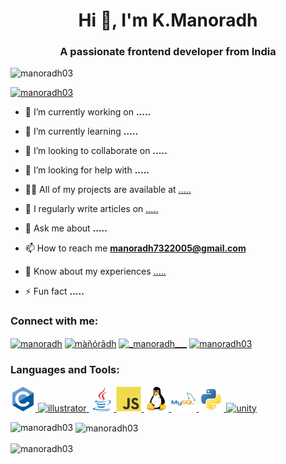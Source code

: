 <h1 align="center">Hi 👋, I'm K.Manoradh</h1>
<h3 align="center">A passionate frontend developer from India</h3>

<p align="left"> <img src="https://komarev.com/ghpvc/?username=manoradh03&label=Profile%20views&color=0e75b6&style=flat" alt="manoradh03" /> </p>

<p align="left"> <a href="https://github.com/ryo-ma/github-profile-trophy"><img src="https://github-profile-trophy.vercel.app/?username=manoradh03" alt="manoradh03" /></a> </p>

- 🔭 I’m currently working on **.....**

- 🌱 I’m currently learning **.....**

- 👯 I’m looking to collaborate on **.....**

- 🤝 I’m looking for help with **.....**

- 👨‍💻 All of my projects are available at [.....](.....)

- 📝 I regularly write articles on [.....](.....)

- 💬 Ask me about **.....**

- 📫 How to reach me **manoradh7322005@gmail.com**

- 📄 Know about my experiences [.....](.....)

- ⚡ Fun fact **.....**

<h3 align="left">Connect with me:</h3>
<p align="left">
<a href="https://twitter.com/manoradh" target="blank"><img align="center" src="https://raw.githubusercontent.com/rahuldkjain/github-profile-readme-generator/master/src/images/icons/Social/twitter.svg" alt="manoradh" height="30" width="40" /></a>
<a href="https://fb.com/màñórãdh" target="blank"><img align="center" src="https://raw.githubusercontent.com/rahuldkjain/github-profile-readme-generator/master/src/images/icons/Social/facebook.svg" alt="màñórãdh" height="30" width="40" /></a>
<a href="https://instagram.com/_manoradh___" target="blank"><img align="center" src="https://raw.githubusercontent.com/rahuldkjain/github-profile-readme-generator/master/src/images/icons/Social/instagram.svg" alt="_manoradh___" height="30" width="40" /></a>
<a href="https://www.hackerearth.com/manoradh03" target="blank"><img align="center" src="https://raw.githubusercontent.com/rahuldkjain/github-profile-readme-generator/master/src/images/icons/Social/hackerearth.svg" alt="manoradh03" height="30" width="40" /></a>
</p>

<h3 align="left">Languages and Tools:</h3>
<p align="left"> <a href="https://www.cprogramming.com/" target="_blank" rel="noreferrer"> <img src="https://raw.githubusercontent.com/devicons/devicon/master/icons/c/c-original.svg" alt="c" width="40" height="40"/> </a> <a href="https://www.adobe.com/in/products/illustrator.html" target="_blank" rel="noreferrer"> <img src="https://www.vectorlogo.zone/logos/adobe_illustrator/adobe_illustrator-icon.svg" alt="illustrator" width="40" height="40"/> </a> <a href="https://www.java.com" target="_blank" rel="noreferrer"> <img src="https://raw.githubusercontent.com/devicons/devicon/master/icons/java/java-original.svg" alt="java" width="40" height="40"/> </a> <a href="https://developer.mozilla.org/en-US/docs/Web/JavaScript" target="_blank" rel="noreferrer"> <img src="https://raw.githubusercontent.com/devicons/devicon/master/icons/javascript/javascript-original.svg" alt="javascript" width="40" height="40"/> </a> <a href="https://www.linux.org/" target="_blank" rel="noreferrer"> <img src="https://raw.githubusercontent.com/devicons/devicon/master/icons/linux/linux-original.svg" alt="linux" width="40" height="40"/> </a> <a href="https://www.mysql.com/" target="_blank" rel="noreferrer"> <img src="https://raw.githubusercontent.com/devicons/devicon/master/icons/mysql/mysql-original-wordmark.svg" alt="mysql" width="40" height="40"/> </a> <a href="https://www.python.org" target="_blank" rel="noreferrer"> <img src="https://raw.githubusercontent.com/devicons/devicon/master/icons/python/python-original.svg" alt="python" width="40" height="40"/> </a> <a href="https://unity.com/" target="_blank" rel="noreferrer"> <img src="https://www.vectorlogo.zone/logos/unity3d/unity3d-icon.svg" alt="unity" width="40" height="40"/> </a> </p>

<p><img align="left" src="https://github-readme-stats.vercel.app/api/top-langs?username=manoradh03&show_icons=true&locale=en&layout=compact" alt="manoradh03" /></p>

<p>&nbsp;<img align="center" src="https://github-readme-stats.vercel.app/api?username=manoradh03&show_icons=true&locale=en" alt="manoradh03" /></p>

<p><img align="center" src="https://github-readme-streak-stats.herokuapp.com/?user=manoradh03&" alt="manoradh03" /></p>
